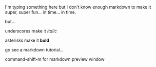 I'm typing something here but I don't know enough markdown to make it super,
super fun... in time... in time.

but...

underscores make it _italic_

asterisks make it **bold**

go see a markdown tutorial...

command-shift-m for markdown preview window
